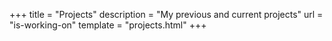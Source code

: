 +++
title = "Projects"
description = "My previous and current projects"
url = "is-working-on"
template = "projects.html"
+++

